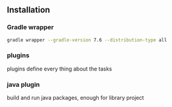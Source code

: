 ## Installation

### Gradle wrapper

```bash
gradle wrapper --gradle-version 7.6 --distribution-type all
```

### plugins
plugins define every thing about the tasks

### java plugin 
build and run java packages, enough for library project 
